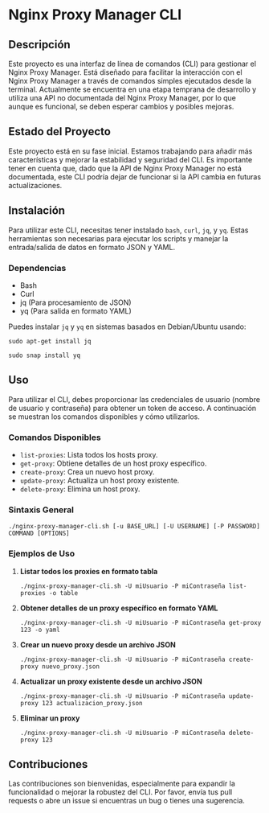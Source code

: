 # Nginx Proxy Manager CLI

## Descripción

Este proyecto es una interfaz de línea de comandos (CLI) para gestionar el Nginx Proxy Manager. Está diseñado para facilitar la interacción con el Nginx Proxy Manager a través de comandos simples ejecutados desde la terminal. Actualmente se encuentra en una etapa temprana de desarrollo y utiliza una API no documentada del Nginx Proxy Manager, por lo que aunque es funcional, se deben esperar cambios y posibles mejoras.

## Estado del Proyecto

Este proyecto está en su fase inicial. Estamos trabajando para añadir más características y mejorar la estabilidad y seguridad del CLI. Es importante tener en cuenta que, dado que la API de Nginx Proxy Manager no está documentada, este CLI podría dejar de funcionar si la API cambia en futuras actualizaciones.

## Instalación

Para utilizar este CLI, necesitas tener instalado `bash`, `curl`, `jq`, y `yq`. Estas herramientas son necesarias para ejecutar los scripts y manejar la entrada/salida de datos en formato JSON y YAML.

### Dependencias

-   Bash
-   Curl
-   jq (Para procesamiento de JSON)
-   yq (Para salida en formato YAML)

Puedes instalar `jq` y `yq` en sistemas basados en Debian/Ubuntu usando:

`sudo apt-get install jq`

`sudo snap install yq` 

## Uso

Para utilizar el CLI, debes proporcionar las credenciales de usuario (nombre de usuario y contraseña) para obtener un token de acceso. A continuación se muestran los comandos disponibles y cómo utilizarlos.

### Comandos Disponibles

-   `list-proxies`: Lista todos los hosts proxy.
-   `get-proxy`: Obtiene detalles de un host proxy específico.
-   `create-proxy`: Crea un nuevo host proxy.
-   `update-proxy`: Actualiza un host proxy existente.
-   `delete-proxy`: Elimina un host proxy.

### Sintaxis General

`./nginx-proxy-manager-cli.sh [-u BASE_URL] [-U USERNAME] [-P PASSWORD] COMMAND [OPTIONS]` 

### Ejemplos de Uso

1.  **Listar todos los proxies en formato tabla**
    
    `./nginx-proxy-manager-cli.sh -U miUsuario -P miContraseña list-proxies -o table` 
    
2.  **Obtener detalles de un proxy específico en formato YAML**
    
    `./nginx-proxy-manager-cli.sh -U miUsuario -P miContraseña get-proxy 123 -o yaml` 
    
3.  **Crear un nuevo proxy desde un archivo JSON**
    
    `./nginx-proxy-manager-cli.sh -U miUsuario -P miContraseña create-proxy nuevo_proxy.json` 
    
4.  **Actualizar un proxy existente desde un archivo JSON**
    
    `./nginx-proxy-manager-cli.sh -U miUsuario -P miContraseña update-proxy 123 actualizacion_proxy.json` 
    
5.  **Eliminar un proxy**
    
    `./nginx-proxy-manager-cli.sh -U miUsuario -P miContraseña delete-proxy 123` 
    

## Contribuciones

Las contribuciones son bienvenidas, especialmente para expandir la funcionalidad o mejorar la robustez del CLI. Por favor, envía tus pull requests o abre un issue si encuentras un bug o tienes una sugerencia.
